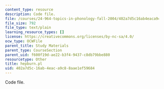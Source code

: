 ```yaml
---
content_type: resource
description: Code file.
file: /courses/24-964-topics-in-phonology-fall-2004/402a7d5c16ab4eaca9c88aae1ef59684_hepburn.pl
file_size: 792
file_type: text/plain
learning_resource_types: []
license: https://creativecommons.org/licenses/by-nc-sa/4.0/
ocw_type: OCWFile
parent_title: Study Materials
parent_type: CourseSection
parent_uid: f600f19d-ae22-b3f4-9437-c8db79bbe880
resourcetype: Other
title: hepburn.pl
uid: 402a7d5c-16ab-4eac-a9c8-8aae1ef59684
---
```

Code file.